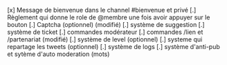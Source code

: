 [x] Message de bienvenue dans le channel #bienvenue et privé
[.] Règlement qui donne le role de @membre une fois avoir appuyer sur le bouton
[.] Captcha (optionnel) (modifié)
[.] système de suggestion
[.] système de ticket
[.] commandes modérateur
[.] commandes /lien et /partenariat (modifié)
[.] système de level (optionnel)
[.] systeme qui repartage les tweets (optionnel)
[.] système de logs
[.] système d'anti-pub et sytème d'auto moderation (mots)